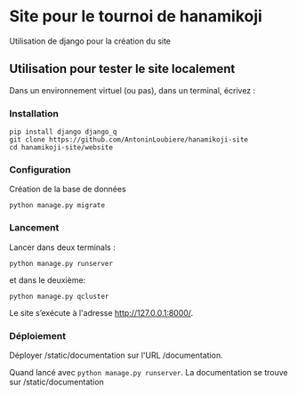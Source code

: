 # Site pour le tournoi de hanamikoji

Utilisation de django pour la création du site

## Utilisation pour tester le site localement

Dans un environnement virtuel (ou pas), dans un terminal, écrivez :

### Installation
```
pip install django django_q
git clone https://github.com/AntoninLoubiere/hanamikoji-site
cd hanamikoji-site/website
```

### Configuration

Création de la base de données
```
python manage.py migrate
```

### Lancement

Lancer dans deux terminals :
```
python manage.py runserver
```
et dans le deuxième:
```
python manage.py qcluster
```


Le site s’exécute à l'adresse <http://127.0.0.1:8000/>.

### Déploiement

Déployer /static/documentation sur l'URL /documentation.

Quand lancé avec `python manage.py runserver`. La documentation se trouve sur /static/documentation